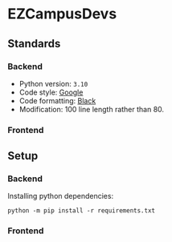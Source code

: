 # EZCampusDevs

## Standards

### Backend

- Python version: `3.10`
- Code style: [Google](https://google.github.io/styleguide/pyguide.html)
- Code formatting: [Black](https://black.readthedocs.io/en/stable/integrations/editors.html)
- Modification: 100 line length rather than 80.

### Frontend

## Setup

### Backend

Installing python dependencies:
```shell
python -m pip install -r requirements.txt
```

### Frontend
